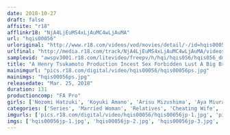 ```yaml
---
date: 2018-10-27
draft: false
affsite: "r18"
afflinkr18: "NjA4LjEuMS4xLjAuMC4wLjAuMA"
url: "hqis00056"
urloriginal: "http://www.r18.com/videos/vod/movies/detail/-/id=hqis00056"
urlfinal: "http://media.r18.com/track/NjA4LjEuMS4xLjAuMC4wLjAuMA/videos/vod/movies/detail/-/id=hqis00056"
samplevid: "awspv3001.r18.com/litevideo/freepv/h/hqi/hqis056/hqis056_dmb_w.mp4"
title: "A Henry Tsukamoto Production Incest Sex Forbidden Lust A Big Brother And His Little Sister / They Descended Into The Depths Of Lust / She Likes Her Daddy's Cock Better Than Her Husband's / A Father And Lustful Daughter Fuck Again / Daddy Likes To Put His Hips Into It"
mainimgurl: "pics.r18.com/digital/video/hqis00056/hqis00056ps.jpg"
mainimgs: "hqis00056ps.jpg"
releasedate: "Mar. 25, 2018"
duration: 131
productioncomp: "FA Pro"
girls: ['Nozomi Hatzuki', 'Koyuki Amano', 'Arisu Mizushima', 'Aya Miura']
categories: ['Series', 'Married Woman', 'Relatives', 'Cheating Wife', 'Drama', 'Hi-Def']
imgurls: ['pics.r18.com/digital/video/hqis00056/hqis00056jp-1.jpg', 'pics.r18.com/digital/video/hqis00056/hqis00056jp-2.jpg', 'pics.r18.com/digital/video/hqis00056/hqis00056jp-3.jpg', 'pics.r18.com/digital/video/hqis00056/hqis00056jp-4.jpg', 'pics.r18.com/digital/video/hqis00056/hqis00056jp-5.jpg', 'pics.r18.com/digital/video/hqis00056/hqis00056jp-6.jpg', 'pics.r18.com/digital/video/hqis00056/hqis00056jp-7.jpg', 'pics.r18.com/digital/video/hqis00056/hqis00056jp-8.jpg', 'pics.r18.com/digital/video/hqis00056/hqis00056jp-9.jpg', 'pics.r18.com/digital/video/hqis00056/hqis00056jp-10.jpg', 'pics.r18.com/digital/video/hqis00056/hqis00056jp-11.jpg', 'pics.r18.com/digital/video/hqis00056/hqis00056jp-12.jpg', 'pics.r18.com/digital/video/hqis00056/hqis00056jp-13.jpg', 'pics.r18.com/digital/video/hqis00056/hqis00056jp-14.jpg', 'pics.r18.com/digital/video/hqis00056/hqis00056jp-15.jpg', 'pics.r18.com/digital/video/hqis00056/hqis00056jp-16.jpg', 'pics.r18.com/digital/video/hqis00056/hqis00056jp-17.jpg', 'pics.r18.com/digital/video/hqis00056/hqis00056jp-18.jpg', 'pics.r18.com/digital/video/hqis00056/hqis00056jp-19.jpg', 'pics.r18.com/digital/video/hqis00056/hqis00056jp-20.jpg']
imgs: ['hqis00056jp-1.jpg', 'hqis00056jp-2.jpg', 'hqis00056jp-3.jpg', 'hqis00056jp-4.jpg', 'hqis00056jp-5.jpg', 'hqis00056jp-6.jpg', 'hqis00056jp-7.jpg', 'hqis00056jp-8.jpg', 'hqis00056jp-9.jpg', 'hqis00056jp-10.jpg', 'hqis00056jp-11.jpg', 'hqis00056jp-12.jpg', 'hqis00056jp-13.jpg', 'hqis00056jp-14.jpg', 'hqis00056jp-15.jpg', 'hqis00056jp-16.jpg', 'hqis00056jp-17.jpg', 'hqis00056jp-18.jpg', 'hqis00056jp-19.jpg', 'hqis00056jp-20.jpg']
---
```

